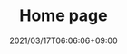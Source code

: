 ---
title: Home page
date: 2021/03/17T06:06:06+09:00
draft: false
description: こんにちは！

header:
  description: こんにちは！<span class="accent-text">2021年春から</span>スタートした<span class="accent-text">東京のバドミントンサークル「リレーション」</span>です。
  image: 
    url: tmp-hero.png
    alt: imege of badominton
    media: "(max-width: 46.25em)"
    params:
    - options: 1130x500
    - options: 848x443
      cmd: Fit
    - options: 565x420
      cmd: Fit
    - options: 360x318
      cmd: Fit
text_groups:
  - name: はじめに
    description: 2021年春からスタートした東京都文京区とその周辺を中心で活動するバドミントンサークルです。初心者から経験者まで、参加した誰もが楽しいと思えるサークルを目標にしています。現在、メンバーを募集しています。
projects:
  - title: Schedule 
    type: 練習日程など。
    link: https://oshw-tokyo.github.io/site-badminton-relation-bunkyo/schedule/
    image:
      url: works/schedule.jpg
      alt: The Strato web design theme
      media: "(max-width: 46.25em)"
      params:
      - options: 1130x590
      - options: 848x443
      - options: 565x420
      - options: 360x318 Left    
  - title: About us 
    type: 全員が楽しく参加できる東京のバドミントンサークル。
    link: https://oshw-tokyo.github.io/site-badminton-bunkyo/about/
    class: short-col
    image:
      url: works/about.jpg
      alt: The Analytic web design theme
      media: "(max-width: 46.25em)"
      params:
      - options: 364x590 Top
      - options: 848x443 Top
      - options: 565x420
      - options: 360x318
  - title: Contact
    type: 参加をご希望の方はこちら。
    link: https://oshw-tokyo.github.io/site-badminton-relation-bunkyo/contact/
    class: wide-col
    image:
      url: works/contact.jpg
      alt: The Friends theme
      media: "(max-width: 46.25em)"
      params:
      - options: 746x590 Right
      - options: 848x443 Top
      - options: 565x420 Right
      - options: 360x318 Center
---